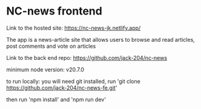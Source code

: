 # NC-news frontend

Link to the hosted site: https://nc-news-jk.netlify.app/

The app is a news-article site that allows users to browse and read articles, post comments and vote on articles

Link to the back end repo: https://github.com/jack-204/nc-news

minimum node version: v20.7.0

to run locally: you will need git installed, run 'git clone https://github.com/jack-204/nc-news-fe.git'

then run 'npm install' and 'npm run dev'
